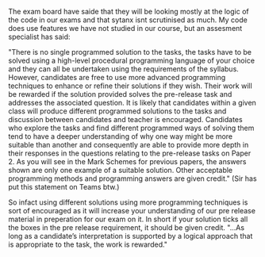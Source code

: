 The exam board have saide that they will be looking mostly at the logic of the code in our exams and that sytanx isnt scrutinised as much.
My code does use features we have not studied in our course, but an assesment specialist has said: 

  "There is no single programmed solution to the tasks, the tasks have to be solved using a high-level procedural programming language of    your choice and they can all be undertaken using the requirements of the syllabus. However, candidates are free to use more advanced      programming techniques to enhance or refine their solutions if they wish. Their work will be rewarded if the solution provided solves      the   pre-release task and addresses the associated question. It is likely that candidates within a given class will produce different    programmed solutions to the tasks and discussion between candidates and teacher is encouraged. Candidates who explore the tasks and        find  different programmed ways of solving them tend to have a deeper understanding of why one way might be more suitable than another    and consequently are able to provide more depth in their responses in the questions relating to the pre-release tasks on Paper 2. As      you will see in the Mark Schemes for previous papers, the answers shown are only one example of a suitable solution. Other acceptable      programming    methods and programming answers are given credit." (Sir has put this statement on Teams btw.)

So infact using different solutions using more programming techniques is sort of encouraged as it will increase your understanding of our pre release material in preperation for our exam on it.
In short if your solution ticks all the boxes in the pre release requirement, it should be given credit.
   "...As long as a candidate’s interpretation is supported by a logical approach that is appropriate to the task, the work is rewarded."
